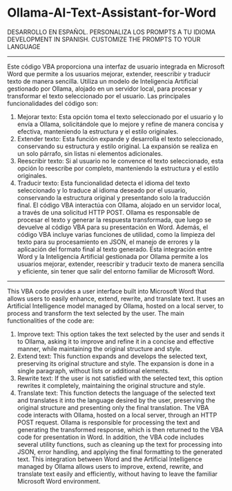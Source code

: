 # Ollama-AI-Text-Assistant-for-Word

DESARROLLO EN ESPAÑOL.  PERSONALIZA LOS PROMPTS A TU IDIOMA 
DEVELOPMENT IN SPANISH. CUSTOMIZE THE PROMPTS TO YOUR LANGUAGE

________________________________________

Este código VBA proporciona una interfaz de usuario integrada en Microsoft Word que permite a los usuarios mejorar, extender, reescribir y traducir texto de manera sencilla. Utiliza un modelo de Inteligencia Artificial gestionado por Ollama, alojado en un servidor local, para procesar y transformar el texto seleccionado por el usuario.
Las principales funcionalidades del código son:
1.	Mejorar texto: Esta opción toma el texto seleccionado por el usuario y lo envía a Ollama, solicitándole que lo mejore y refine de manera concisa y efectiva, manteniendo la estructura y el estilo originales.
2.	Extender texto: Esta función expande y desarrolla el texto seleccionado, conservando su estructura y estilo original. La expansión se realiza en un solo párrafo, sin listas ni elementos adicionales.
3.	Reescribir texto: Si al usuario no le convence el texto seleccionado, esta opción lo reescribe por completo, manteniendo la estructura y el estilo originales.
4.	Traducir texto: Esta funcionalidad detecta el idioma del texto seleccionado y lo traduce al idioma deseado por el usuario, conservando la estructura original y presentando solo la traducción final.
El código VBA interactúa con Ollama, alojado en un servidor local, a través de una solicitud HTTP POST. Ollama es responsable de procesar el texto y generar la respuesta transformada, que luego se devuelve al código VBA para su presentación en Word.
Además, el código VBA incluye varias funciones de utilidad, como la limpieza del texto para su procesamiento en JSON, el manejo de errores y la aplicación del formato final al texto generado.
Esta integración entre Word y la Inteligencia Artificial gestionada por Ollama permite a los usuarios mejorar, extender, reescribir y traducir texto de manera sencilla y eficiente, sin tener que salir del entorno familiar de Microsoft Word.
________________________________________
This VBA code provides a user interface built into Microsoft Word that allows users to easily enhance, extend, rewrite, and translate text. It uses an Artificial Intelligence model managed by Ollama, hosted on a local server, to process and transform the text selected by the user.
The main functionalities of the code are:
1.	Improve text: This option takes the text selected by the user and sends it to Ollama, asking it to improve and refine it in a concise and effective manner, while maintaining the original structure and style.
2.	Extend text: This function expands and develops the selected text, preserving its original structure and style. The expansion is done in a single paragraph, without lists or additional elements.
3.	Rewrite text: If the user is not satisfied with the selected text, this option rewrites it completely, maintaining the original structure and style.
4.	Translate text: This function detects the language of the selected text and translates it into the language desired by the user, preserving the original structure and presenting only the final translation.
The VBA code interacts with Ollama, hosted on a local server, through an HTTP POST request. Ollama is responsible for processing the text and generating the transformed response, which is then returned to the VBA code for presentation in Word.
In addition, the VBA code includes several utility functions, such as cleaning up the text for processing into JSON, error handling, and applying the final formatting to the generated text.
This integration between Word and the Artificial Intelligence managed by Ollama allows users to improve, extend, rewrite, and translate text easily and efficiently, without having to leave the familiar Microsoft Word environment.


